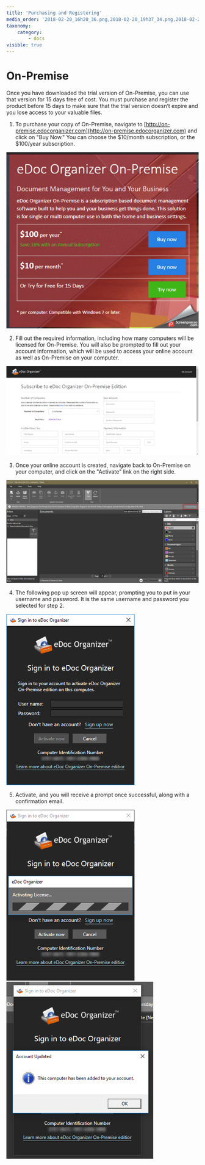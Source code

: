 ```yaml
---
title: 'Purchasing and Registering'
media_order: '2018-02-20_16h20_36.png,2018-02-20_19h37_34.png,2018-02-20_16h39_08.png'
taxonomy:
    category:
        - docs
visible: true
---
```


# On-Premise

Once you have downloaded the trial version of On-Premise, you can use that version for 15 days free of cost. You must purchase and register the product before 15 days to make sure that the trial version doesn’t expire and you lose access to your valuable files.

1. To purchase your copy of On-Premise, navigate to [http://on-premise.edocorganizer.com](http://on-premise.edocorganizer.com) and click on "Buy Now." You can choose the $10/month subscription, or the $100/year subscription.

![](2018-02-20_16h20_36.png)

2. Fill out the required information, including how many computers will be licensed for On-Premise. You will also be prompted to fill out your account information, which will be used to access your online account as well as On-Premise on your computer.

![](2018-02-20_19h37_34.png)

3. Once your online account is created, navigate back to On-Premise on your computer, and click on the "Activate" link on the right side.

![](2018-02-20_16h39_08.png)

4. The following pop up screen will appear, prompting you to put in your username and password. It is the same username and password you selected for step 2.

![](2018-02-20_16h48_43.png)

5. Activate, and you will receive a prompt once successful, along with a confirmation email.

![](2018-02-20_19h54_44.png)![](2018-02-20_20h04_18.png)